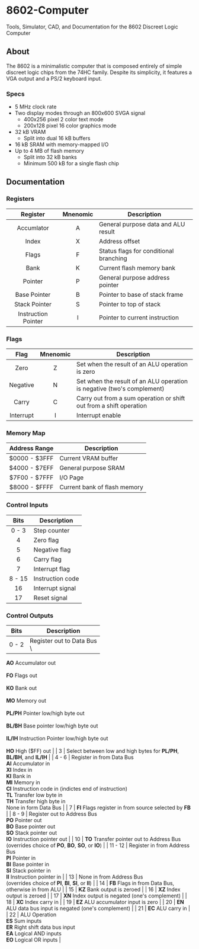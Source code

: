 # 8602-Computer
Tools, Simulator, CAD, and Documentation for the 8602 Discreet Logic Computer

## About
The 8602 is a minimalistic computer that is composed entirely of simple discreet logic chips from the 74HC family. Despite its simplicity, it features a VGA output and a PS/2 keyboard input.

### Specs
- 5 MHz clock rate
- Two display modes through an 800x600 SVGA signal
	- 400x256 pixel 2 color text mode
	- 200x128 pixel 16 color graphics mode
- 32 kB VRAM
	- Split into dual 16 kB buffers
- 16 kB SRAM with memory-mapped I/O
- Up to 4 MB of flash memory
	- Split into 32 kB banks
	- Minimum 500 kB for a single flash chip

## Documentation
### Registers
| Register            | Mnenomic | Description                            |
| :------:            | :------: | -----------                            |
| Accumlator          | A        | General purpose data and ALU result    |
| Index               | X        | Address offset                         |
| Flags               | F        | Status flags for conditional branching |
| Bank                | K        | Current flash memory bank              |
| Pointer             | P        | General purpose address pointer        |
| Base Pointer        | B        | Pointer to base of stack frame         |
| Stack Pointer       | S        | Pointer to top of stack                |
| Instruction Pointer | I        | Pointer to current instruction         |

### Flags
| Flag      | Mnenomic | Description
| :--:      | :------: | -----------                                                            |
| Zero      | Z        | Set when the result of an ALU operation is zero                        |
| Negative  | N        | Set when the result of an ALU operation is negative (two's complement) |
| Carry     | C        | Carry out from a sum operation or shift out from a shift operation     |
| Interrupt | I        | Interrupt enable                                                       |

### Memory Map
| Address Range | Description                  |
| :-----------: | -----------                  |
| $0000 - $3FFF | Current VRAM buffer          |
| $4000 - $7EFF | General purpose SRAM         |
| $7F00 - $7FFF | I/O Page                     |
| $8000 - $FFFF | Current bank of flash memory |

### Control Inputs
| Bits   | Description      |
| :--:   | -----------      |
| 0 - 3  | Step counter     |
| 4      | Zero flag        |
| 5      | Negative flag    |
| 6      | Carry flag       |
| 7      | Interrupt flag   |
| 8 - 15 | Instruction code |
| 16     | Interrupt signal |
| 17     | Reset signal     |

### Control Outputs
| Bits    | Description                                                               |
| :--:    | -----------                                                               |
| 0 - 2   | Register out to Data Bus <br> \
__AO__ Accumulator out <br> \
__FO__ Flags out <br> \
__KO__ Bank out <br> \
__MO__ Memory out <br> \
__PL/PH__ Pointer low/high byte out <br> \
__BL/BH__ Base pointer low/high byte out <br> \
__IL/IH__ Instruction Pointer low/high byte out <br> \
__HO__ High ($FF) out                                                                 |
| 3       | Select between low and high bytes for __PL/PH__, __BL/BH__, and __IL/IH__ |
| 4 - 6   | Register in from Data Bus <br> __AI__ Accumulator in <br> __XI__ Index in <br> __KI__ Bank in <br> __MI__ Memory in <br> __CI__ Instruction code in (indictes end of instruction) <br> __TL__ Transfer low byte in <br> __TH__ Transfer high byte in <br> None in form Data Bus |
| 7       | __FI__ Flags register in from source selected by __FB__                   |
| 8 - 9   | Register out to Address Bus <br> __PO__ Pointer out <br> __BO__ Base pointer out <br> __SO__ Stack pointer out <br> __IO__ Instruction pointer out |
| 10      | __TO__ Transfer pointer out to Address Bus <br> (overrides choice of __PO__, __BO__, __SO__, or __IO__) |
| 11 - 12 | Register in from Address Bus <br> __PI__ Pointer in <br> __BI__ Base pointer in <br> __SI__ Stack pointer in <br> __II__ Instruction pointer in |
| 13      | None in from Address Bus <br> (overrides choice of __PI__, __BI__, __SI__, or __II__) |
| 14      | __FB__ Flags in from Data Bus, otherwise in from ALU                      |
| 15      | __KZ__ Bank output is zeroed                                              |
| 16      | __XZ__ Index output is zeroed                                             |
| 17      | __XN__ Index output is negated (one's complement)                         |
| 18      | __XC__ Index carry in                                                     |
| 19      | __EZ__ ALU accumulator input is zero                                      |
| 20      | __EN__ ALU data bus input is negated (one's complement)                   |
| 21      | __EC__ ALU carry in                                                       |
| 22      | ALU Operation <br> __ES__ Sum inputs <br> __ER__ Right shift data bus input <br> __EA__ Logical AND inputs <br> __EO__ Logical OR inputs |
